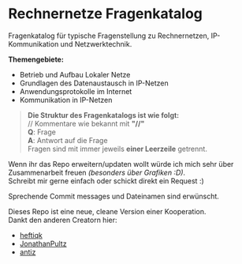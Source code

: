 # Rechnernetze Fragenkatalog
Fragenkatalog für typische Fragenstellung zu Rechnernetzen, IP-Kommunikation und Netzwerktechnik.

__Themengebiete:__
- Betrieb und Aufbau Lokaler Netze
- Grundlagen des Datenaustausch in IP-Netzen
- Anwendungsprotokolle im Internet
- Kommunikation in IP-Netzen

> __Die Struktur des Fragenkatalogs ist wie folgt:__\
// Kommentare wie bekannt mit **"//"**\
**Q**: Frage\
**A**: Antwort auf die Frage\
Fragen sind mit immer jeweils **einer Leerzeile** getrennt.

Wenn ihr das Repo erweitern/updaten wollt würde ich mich sehr über Zusammenarbeit freuen *(besonders über Grafiken :D)*.\
Schreibt mir gerne einfach oder schickt direkt ein Request :)

Sprechende Commit messages und Dateinamen sind erwünscht.

Dieses Repo ist eine neue, cleane Version einer Kooperation.\
Dankt den anderen Creatorn hier:
- [heftiqk](https://github.com/heftiqk)
- [JonathanPultz](https://github.com/JonathanPultz)
- [antiz](https://github.com/antiz)
